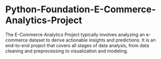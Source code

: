 # Python-Foundation-E-Commerce-Analytics-Project
The E-Commerce Analytics Project typically involves analyzing an e-commerce dataset to derive actionable insights and predictions. It is an end-to-end project that covers all stages of data analysis, from data cleaning and preprocessing to visualization and modeling.
